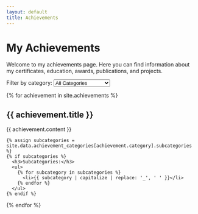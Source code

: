 ```yaml
---
layout: default
title: Achievements
---
```


# My Achievements

Welcome to my achievements page. Here you can find information about my certificates, education, awards, publications, and projects.

<div class="category-filter">
  <label for="achievement-category-select">Filter by category:</label>
  <select id="achievement-category-select" onchange="filterAchievements()">
    <option value="all">All Categories</option>
    {% for achievement in site.achievements %}
      <option value="{{ achievement.category }}">{{ achievement.title }}</option>
    {% endfor %}
  </select>
</div>

{% for achievement in site.achievements %}
  <div class="achievement-category" data-category="{{ achievement.category }}">
    <h2>{{ achievement.title }}</h2>
    {{ achievement.content }}
    
    {% assign subcategories = site.data.achievement_categories[achievement.category].subcategories %}
    {% if subcategories %}
      <h3>Subcategories:</h3>
      <ul>
        {% for subcategory in subcategories %}
          <li>{{ subcategory | capitalize | replace: '_', ' ' }}</li>
        {% endfor %}
      </ul>
    {% endif %}
  </div>
{% endfor %}

<script>
function filterAchievements() {
  var select = document.getElementById('achievement-category-select');
  var selectedCategory = select.value;
  var categories = document.getElementsByClassName('achievement-category');
  
  for (var i = 0; i < categories.length; i++) {
    if (selectedCategory === 'all' || categories[i].getAttribute('data-category') === selectedCategory) {
      categories[i].style.display = 'block';
    } else {
      categories[i].style.display = 'none';
    }
  }
}

document.addEventListener('DOMContentLoaded', function() {
  var achievementCategorySelect = document.getElementById('achievement-category-select');
  if (achievementCategorySelect) {
    achievementCategorySelect.addEventListener('change', filterAchievements);
    // 아래 3줄은 페이지 로드 시 자동 선택 및 필터링을 원하지 않으면 주석 처리하거나 제거하세요
    // achievementCategorySelect.selectedIndex = 3;
    // filterAchievements();
  }
});
</script>